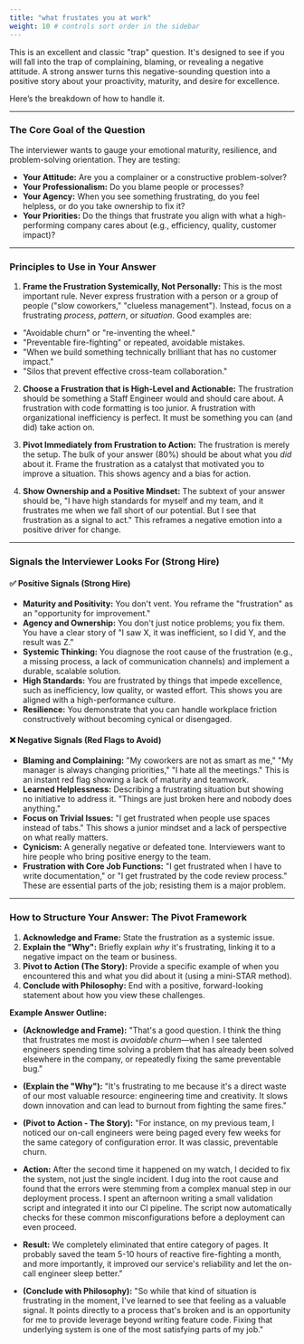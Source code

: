 ```yaml
---
title: "what frustates you at work"
weight: 10 # controls sort order in the sidebar
---
```


This is an excellent and classic "trap" question. It's designed to see if you will fall into the trap of complaining, blaming, or revealing a negative attitude. A strong answer turns this negative-sounding question into a positive story about your proactivity, maturity, and desire for excellence.

Here’s the breakdown of how to handle it.

---

### The Core Goal of the Question

The interviewer wants to gauge your emotional maturity, resilience, and problem-solving orientation. They are testing:

- **Your Attitude:** Are you a complainer or a constructive problem-solver?
- **Your Professionalism:** Do you blame people or processes?
- **Your Agency:** When you see something frustrating, do you feel helpless, or do you take ownership to fix it?
- **Your Priorities:** Do the things that frustrate you align with what a high-performing company cares about (e.g., efficiency, quality, customer impact)?

---

### Principles to Use in Your Answer

1. **Frame the Frustration Systemically, Not Personally:** This is the most important rule. Never express frustration with a person or a group of people ("slow coworkers," "clueless management"). Instead, focus on a frustrating _process_, _pattern_, or _situation_. Good examples are:

- "Avoidable churn" or "re-inventing the wheel."
- "Preventable fire-fighting" or repeated, avoidable mistakes.
- "When we build something technically brilliant that has no customer impact."
- "Silos that prevent effective cross-team collaboration."

2. **Choose a Frustration that is High-Level and Actionable:** The frustration should be something a Staff Engineer would and should care about. A frustration with code formatting is too junior. A frustration with organizational inefficiency is perfect. It must be something you can (and did) take action on.

3. **Pivot Immediately from Frustration to Action:** The frustration is merely the setup. The bulk of your answer (80%) should be about what you _did_ about it. Frame the frustration as a catalyst that motivated you to improve a situation. This shows agency and a bias for action.

4. **Show Ownership and a Positive Mindset:** The subtext of your answer should be, "I have high standards for myself and my team, and it frustrates me when we fall short of our potential. But I see that frustration as a signal to act." This reframes a negative emotion into a positive driver for change.

---

### Signals the Interviewer Looks For (Strong Hire)

#### ✅ Positive Signals (Strong Hire)

- **Maturity and Positivity:** You don't vent. You reframe the "frustration" as an "opportunity for improvement."
- **Agency and Ownership:** You don't just notice problems; you fix them. You have a clear story of "I saw X, it was inefficient, so I did Y, and the result was Z."
- **Systemic Thinking:** You diagnose the root cause of the frustration (e.g., a missing process, a lack of communication channels) and implement a durable, scalable solution.
- **High Standards:** You are frustrated by things that impede excellence, such as inefficiency, low quality, or wasted effort. This shows you are aligned with a high-performance culture.
- **Resilience:** You demonstrate that you can handle workplace friction constructively without becoming cynical or disengaged.

#### ❌ Negative Signals (Red Flags to Avoid)

- **Blaming and Complaining:** "My coworkers are not as smart as me," "My manager is always changing priorities," "I hate all the meetings." This is an instant red flag showing a lack of maturity and teamwork.
- **Learned Helplessness:** Describing a frustrating situation but showing no initiative to address it. "Things are just broken here and nobody does anything."
- **Focus on Trivial Issues:** "I get frustrated when people use spaces instead of tabs." This shows a junior mindset and a lack of perspective on what really matters.
- **Cynicism:** A generally negative or defeated tone. Interviewers want to hire people who bring positive energy to the team.
- **Frustration with Core Job Functions:** "I get frustrated when I have to write documentation," or "I get frustrated by the code review process." These are essential parts of the job; resisting them is a major problem.

---

### How to Structure Your Answer: The Pivot Framework

1. **Acknowledge and Frame:** State the frustration as a systemic issue.
2. **Explain the "Why":** Briefly explain _why_ it's frustrating, linking it to a negative impact on the team or business.
3. **Pivot to Action (The Story):** Provide a specific example of when you encountered this and what you did about it (using a mini-STAR method).
4. **Conclude with Philosophy:** End with a positive, forward-looking statement about how you view these challenges.

**Example Answer Outline:**

- **(Acknowledge and Frame):** "That's a good question. I think the thing that frustrates me most is _avoidable churn_—when I see talented engineers spending time solving a problem that has already been solved elsewhere in the company, or repeatedly fixing the same preventable bug."

- **(Explain the "Why"):** "It's frustrating to me because it's a direct waste of our most valuable resource: engineering time and creativity. It slows down innovation and can lead to burnout from fighting the same fires."

- **(Pivot to Action - The Story):** "For instance, on my previous team, I noticed our on-call engineers were being paged every few weeks for the same category of configuration error. It was classic, preventable churn.
- **Action:** After the second time it happened on my watch, I decided to fix the system, not just the single incident. I dug into the root cause and found that the errors were stemming from a complex manual step in our deployment process. I spent an afternoon writing a small validation script and integrated it into our CI pipeline. The script now automatically checks for these common misconfigurations before a deployment can even proceed.
- **Result:** We completely eliminated that entire category of pages. It probably saved the team 5-10 hours of reactive fire-fighting a month, and more importantly, it improved our service's reliability and let the on-call engineer sleep better."

- **(Conclude with Philosophy):** "So while that kind of situation is frustrating in the moment, I've learned to see that feeling as a valuable signal. It points directly to a process that's broken and is an opportunity for me to provide leverage beyond writing feature code. Fixing that underlying system is one of the most satisfying parts of my job."
